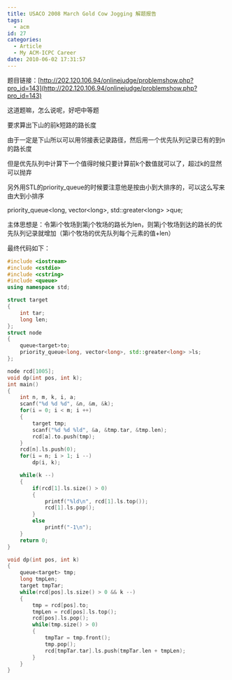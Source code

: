 ```yaml
---
title: USACO 2008 March Gold Cow Jogging 解题报告
tags:
  - acm
id: 27
categories:
  - Article
  - My ACM-ICPC Career
date: 2010-06-02 17:31:57
---
```


题目链接：[http://202.120.106.94/onlinejudge/problemshow.php?pro_id=143](http://202.120.106.94/onlinejudge/problemshow.php?pro_id=143)

这道题嘛，怎么说呢，好吧中等题

要求算出下山的前k短路的路长度

由于一定是下山所以可以用邻接表记录路径，然后用一个优先队列记录已有的到n的路长度

但是优先队列中计算下一个值得时候只要计算前k个数值就可以了，超过k的显然可以抛弃

另外用STL的priority_queue的时候要注意他是按由小到大排序的，可以这么写来由大到小排序

priority_queue&lt;long, vector&lt;long&gt;, std::greater&lt;long&gt; &gt;que;

主体思想是：令第i个牧场到第j个牧场的路长为len，则第j个牧场到达的路长的优先队列记录就增加（第i个牧场的优先队列每个元素的值+len）

最终代码如下：

```cpp
#include <iostream>
#include <cstdio>
#include <cstring>
#include <queue>
using namespace std;

struct target
{
    int tar;
    long len;
};
struct node
{
    queue<target>to;
    priority_queue<long, vector<long>, std::greater<long> >ls;
};

node rcd[1005];
void dp(int pos, int k);
int main()
{
    int n, m, k, i, a;
    scanf("%d %d %d", &n, &m, &k);
    for(i = 0; i < m; i ++)
    {
        target tmp;
        scanf("%d %d %ld", &a, &tmp.tar, &tmp.len);
        rcd[a].to.push(tmp);
    }
    rcd[n].ls.push(0);
    for(i = n; i > 1; i --)
        dp(i, k);

    while(k --)
    {
        if(rcd[1].ls.size() > 0)
        {
            printf("%ld\n", rcd[1].ls.top());
            rcd[1].ls.pop();
        }
        else
            printf("-1\n");
    }
    return 0;
}

void dp(int pos, int k)
{
    queue<target> tmp;
    long tmpLen;
    target tmpTar;
    while(rcd[pos].ls.size() > 0 && k --)
    {
        tmp = rcd[pos].to;
        tmpLen = rcd[pos].ls.top();
        rcd[pos].ls.pop();
        while(tmp.size() > 0)
        {
            tmpTar = tmp.front();
            tmp.pop();
            rcd[tmpTar.tar].ls.push(tmpTar.len + tmpLen);
        }
    }
}
```